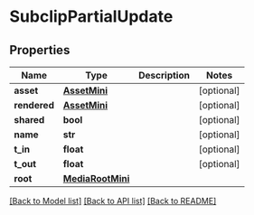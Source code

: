 # SubclipPartialUpdate

## Properties

Name | Type | Description | Notes
------------ | ------------- | ------------- | -------------
**asset** | [**AssetMini**](AssetMini.md) |  | [optional] 
**rendered** | [**AssetMini**](AssetMini.md) |  | [optional] 
**shared** | **bool** |  | [optional] 
**name** | **str** |  | [optional] 
**t_in** | **float** |  | [optional] 
**t_out** | **float** |  | [optional] 
**root** | [**MediaRootMini**](MediaRootMini.md) |  | 

[[Back to Model list]](../#documentation-for-models) [[Back to API list]](../#documentation-for-api-endpoints) [[Back to README]](../)


